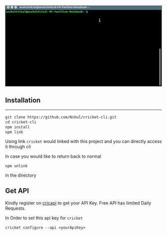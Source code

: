 ![calendar](https://github.com/Nshul/cricket-cli/blob/master/gifs/cricketcalendardemo.gif)

## Installation
---
```
git clone https://github.com/Nshul/cricket-cli.git
cd cricket-cli
npm install
npm link
```

Using link `cricket` would linked with this project and you can directly access it through cli

In case you would like to return back to normal
```
npm unlink
```
in the directory

## Get API
Kindly register on [cricapi](http://www.cricapi.com/) to get your API Key. Free API has limited Daily Requests.

In Order to set this api key for `cricket`
```
cricket configure --api <yourApiKey>
```

